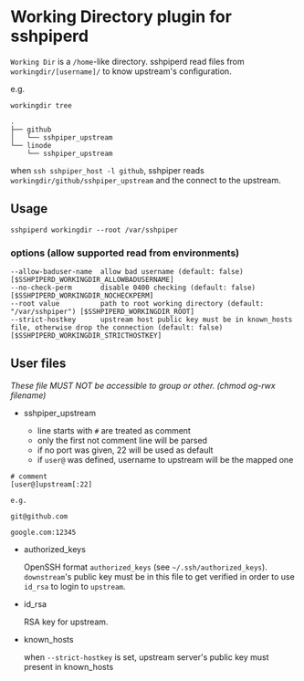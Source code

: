 # Working Directory plugin for sshpiperd

`Working Dir` is a `/home`-like directory. 
sshpiperd read files from `workingdir/[username]/` to know upstream's configuration.

e.g.

```
workingdir tree

.
├── github
│   └── sshpiper_upstream
└── linode
    └── sshpiper_upstream
```

when `ssh sshpiper_host -l github`, 
sshpiper reads `workingdir/github/sshpiper_upstream` and the connect to the upstream. 

## Usage

```
sshpiperd workingdir --root /var/sshpiper
```

### options (allow supported read from environments)

```
--allow-baduser-name  allow bad username (default: false) [$SSHPIPERD_WORKINGDIR_ALLOWBADUSERNAME]
--no-check-perm       disable 0400 checking (default: false) [$SSHPIPERD_WORKINGDIR_NOCHECKPERM]
--root value          path to root working directory (default: "/var/sshpiper") [$SSHPIPERD_WORKINGDIR_ROOT]
--strict-hostkey      upstream host public key must be in known_hosts file, otherwise drop the connection (default: false) [$SSHPIPERD_WORKINGDIR_STRICTHOSTKEY]
```

## User files

*These file MUST NOT be accessible to group or other. (chmod og-rwx filename)*

 * sshpiper_upstream

    * line starts with `#` are treated as comment
    * only the first not comment line will be parsed
    * if no port was given, 22 will be used as default
    * if `user@` was defined, username to upstream will be the mapped one

```
# comment
[user@]upstream[:22]
```
    
```
e.g. 

git@github.com

google.com:12345

```

 * authorized_keys
  
   OpenSSH format `authorized_keys` (see `~/.ssh/authorized_keys`). `downstream`'s public key must be in this file to get verified in order to use `id_rsa` to login to `upstream`. 

 * id_rsa
 
   RSA key for upstream.
   
 * known_hosts
 
   when `--strict-hostkey` is set, upstream server's public key must present in known_hosts
